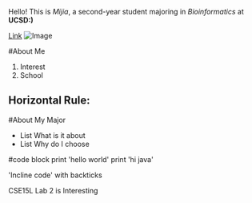 Hello! 
This is *Mijia*, a second-year student majoring in *Bioinformatics* at **UCSD:)**

[Link](https://docs.google.com/document/d/1hsDxmMN7lChvoSiO1zdqHyTeSPqog7Jjg_Cg_jtOUSo/edit#)
![Image](https://www.pngegg.com/en/png-ztczq)

#About Me
  1. Interest
  2. School

Horizontal Rule:
---

#About My Major
  * List What is it about
  * List Why do I choose

#code block
print 'hello world' 
print 'hi java'

'Incline code' with backticks

CSE15L Lab 2 is Interesting

